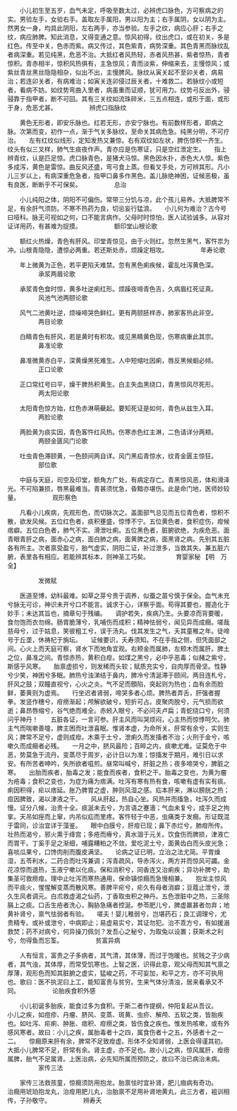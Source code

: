 <!-- { "loadSidebar": true } -->
　　小儿初生至五岁，血气未定，呼吸至数太过，必辨虎口脉色，方可察病之的实。男验左手，女验右手。盖取左手属阳，男以阳为主；右手属阴，女以阴为主。然男女一身，均具此阴阳，左右两手，亦当参验。左手之纹，病应心肝；右手之纹，病应肺脾。知此消息，又得变通之意。惊风初得，纹出虎口，或在初关，多是红色。传至中关，色赤而紫。病又传过，其色紫青，病势深重。其色青黑而脉纹乱者病深重。若见纯黑，危恶不治。大抵红者风热轻，赤者风热甚，紫者惊热，青者惊积。青赤相半，惊积风热俱有，主急惊风；青而淡紫，伸缩来去，主慢惊风；或紫丝青丝黑丝隐隐相杂，似出不出，主慢脾风。脉纹从寅关起不至卯关者，病易治；若连卯关者，有病难治；如寅关连卯侵过辰关者，十难救二。若脉纹小或短者，看病不妨。如纹势弯曲入里者，病虽重而证顺，犹可用力。纹势弓反出外，骎骎靠于指甲者，断不可回。其有三关纹如流珠碎米，三五点相连，或形于面，或形于身，危恶尤甚。
　　　　　辨虎口指脉纹

　　黄色无形者，即安乐脉也。红若无形，亦安宁脉也。有前数样形者，即病之脉。次第而变，初作一点，渐于气关多脉纹，至命关其病危急。纯黑分明，不可疗治。　　左有红纹似线形，定知发热又兼惊。右有双纹如左状，脾伤惊积一齐生。纹头有似三叉样，肺气生痰夜作声。青亦应是伤寒证，只是空红泄定生。　　指上辨青纹，认是匹足惊。虎口脉青色，是猪犬马惊。黑色因水扑，赤色大人惊。紫色多成泻，黄色是雷惊。曲反风还盛，弯弓食上蒸。但看叉手处，方可辨其形。凡小儿三岁以上，有病深重危急者，指甲口鼻多作黑色。盖儿脉绝神困，证候恶极，虽有良医，断断乎不可保矣。
　　　　　总治

　　小儿纯阳之体，阴阳不可偏伤。常带三分饥与凉，此个孩儿易养。大抵脾常不足，有余肝气须防。不寒不热药为良，切忌妄行猛浪。　　小儿何为难治？古今号曰哑科。脉无可视如之何，口不能言病作。父母时时惊怕，医人试验诚多。从容对证详用药，有甚难为捉摸。
　　　　　额印堂山根论歌

　　额红火热燥，青色有肝风。印堂青惊见，由于火则红。忽然生黑气，客忤祟为冲。山根青隐隐，遭惊必两重。若还斯处赤，烦躁定相攻。
　　　　　年寿论歌

　　年上微黄为正色，若平更陷夭难禁。忽有黑色痢疾候，霍乱吐泻黄色深。
　　　　　承浆两眉论歌

　　承浆青色食时惊，黄多吐逆痢红形。烦躁夜啼青色吉，久病眉红死证真。
　　　　　风池气池两颐论歌

　　风气二池黄吐逆，烦噪啼哭色鲜红。更有两颐胚样赤，肺家客热此非空。
　　　　　两目论歌

　　白睛青色有肝风，若是黄时有积攻。或见黑睛黄色现，伤寒病重此其宗。
　　　　　鼻准论歌

　　鼻准微黄赤白平，深黄燥黑死难生。人中短缩吐因痢，唇反黑候蛔必倾。
　　　　　正口论歌

　　正口常红号曰平，燥干脾热积黄生。白主失血黑绕口，青黑惊风尽死形。
　　　　　两太阳论歌

　　太阳青色惊方始，红色赤淋萌蘗起。要知死证是如何，青色从兹生入耳。
　　　　　两脸论歌

　　两脸黄为痰实因，青色客忤红风热。伤寒赤色红主淋，二色请详分两颊。
　　　　　两颐金匮风门论歌

　　吐虫青色滞颐黄，一色颐间两自详。风门黑疝青惊水，纹青金匮主惊狂。
　　　　　部位歌

　　中庭与天庭，司空及印堂，额角方广处，有病定存亡。青黑惊风恶，体和滑泽光。不可陷兼损，唇黑最难当。青甚须忧急，昏黯亦堪伤。此是命门地，医师妙较量。
　　　　　观形察色

　　凡看小儿疾病，先观形色，而切脉次之。盖面部气总见而五位青色者，惊积不散，欲发风候。五位红色者，痰积壅盛，惊悸不宁。五位黄色者，食积症伤，疳候痞癖。五位白色者，肺气不实。滑泄吐痢。五位黑色者，脏腑欲绝，为疾危恶。面青眼青肝之病，面赤心之病，面白肺之病，面黄脾之病，面黑肾之病。先别其五脏各有所主。次者禀受盈亏，胎气虚实，阴阳二证，补过泄多，当救其失。兼五脏六腑，表里各有相应。若能辨其标本，则神圣工巧矣。
　　　　育婴家秘 【明　万全】

　　　　　发微赋

　　医道至博，幼科最难。如草之芽兮贵于调养，似蚕之苗兮慎于保全。血气未充兮脉无可诊，神识未开兮口不能言。诚求于心，详察乎面。苟得其要也，握造化于妙手；未达其旨也，摘章句于残编。　　调护若失，疾病乃生。头要凉而背要暖，食勿饱而衣勿绵。肠胃脆薄兮，乳哺伤而成积；精神怯弱兮，闻见异而成癎。嗟哉慈母兮，过于姑息，笑彼粗工兮，误于汤丸。伐其发生之气，夭其童稚之年。徒啼号于丘垄，休祷杞于旃坛。　　证候要识，夭寿须知。不在手指之侧，但凭面部之间。心火上而天庭可察，肾水下而地角宜观。右颊金而属肺，左颊木而属肝。脾土之位，鼻准之间。青惊赤热，黄积白疳。如煤之黑兮，必中乎恶毒；似赭之紫兮，斯感乎风寒。　　胎禀虚损兮，则发稀而头软；赋质充实兮，自肉厚而骨坚。性静兮少笑，神困兮多眠。肺热兮浊涕结于鼻内，脾冷兮清涎滞于颐间。两目连札兮，肝风之鼓；双瞳直视兮，心火之炎。气不足而顖陷，突起则为热也；血有余而脸鲜，萎黄则为虚焉。　　行坐迟者肾弱，啼哭多者心烦。脾热者弄舌，肝强者握拳。发竖作穗兮，疳痨渐起；颅解欲破兮，短折可占。皮聚肉脱兮，元气损而欲逝；鼻昂唇缩兮，谷气绝而难全。赤蚓入眼兮，不必问夫卢扁；青蛇绕口兮，何须问乎神丹！　　五脏各证，一言可参。肝主风而叫哭烦闷，心主热而惊悸呵欠。肺主气而喘嗽善嚏，脾主困而吐泄喜眠。惟肾本虚，为命所关。肝常有余兮，实则生风；脾常不足兮，虚则成疳。木乘于土兮，泄痢久而发搐者不治；火刑于金兮，咳嗽久而成癎者必残。　　一月之中，脐风最险；百晬之内，痰嗽尤难。证莫危于中恶，势莫急于流丹。变蒸尽于周岁，必计日以为准；惊搐发于期月，难引日以求安。有所苦者呻吟，失所欲者嗞煎。昼常叫喊兮，肝脏之热；夜多啼哭兮，脾脏之寒。　　出胎而疾者，胎毒之发；能食而疾者，食积之干。胎毒之变也，为黄为瘤为疮毒；食积之变也，为症为痛为痞满。吐泻有寒有热有食，咳嗽有虚有实有痰。痢因积得，疟以痞延。胀乃脾胃之虚，肿则风湿之感。疝本肝来，淋以膀胱之热；疸因脾致，渴以津液之干。　　风从肝起，热自心坐。风热并而搐急，吐泻久而成慢。证分八候，治贵十全。痰涎未去兮，为言语之蹇濇；气血未复兮，成手足之拘挛。天吊如痓而上窜，内吊似疝而里疼。客忤轻于中恶，虫痛类于发癎。形证既混于雷同，诊治宜详于藻鉴。　　眼中白膜兮，肝疳已现；鼻下赤烂兮，肺疳所传。壮热而渴兮，邪火熏于绛宫；多疮而瘠兮，真水涸于元关。饮食伤而脾损，津液亡而胃干。丁奚手足之渐细，哺露糟粕之不敛。爱吃泥土兮，面黄齿白而头皮光急；喜啖瓜果兮，口馋肉削而腹皮满坚。　　论病之证已明，立治之法尤简。平胃燥湿，五苓利水，二药合而吐泻兼调；泻青疏风，导赤泻火，两方并而惊风可蠲。金花凉惊而退热，玉液宁嗽以化痰。保和消积兮，同香连又治痢疾；异功补脾兮，助集圣可救痨疳。理中止吐泻而寒热通用，保命镇惊癎而急慢相兼。　　抱龙主惊风而平痰火，惺惺解变蒸而散风寒。善脾平疟兮，疟久有母者消癖；豆蔻止泄兮，泄久生风者调元。白朮救虚渴之仙药，丁香取虫积之神丹。五色泄脏中之热，三圣除膈上之痰。口舌生疮者洗心，胸胁急痛者控涎。参苓肥儿兮，脾虚羸甚者勿弃；地黄补肾兮，禀气怯弱者有验。　　嗟夫！婴儿稚弱兮，岂堪药石；良工调理兮，尤贵精专。或补或泄兮，中病即止；易虚易实兮，其证勿犯。治不乖方兮，有如援溺救焚；药不对病兮，何异操刀佩剑？发吾心之秘兮，为取兔以设置；获斯术之利兮，勿得鱼而忘筌。
　　　　　贫富异病

　　人有恒言，富贵之子多病者，其气清，其体薄，而过于饱暖也。贫贱之子少病者，其气浊，其体厚，而常受饥寒也。上智之医，识得此意，观父母而知其气禀之厚薄，观形色而知其脏腑之虚实，猛峻之药，不可妄加，和平之方，亦不可执用也。歌曰：医不执泥曰上工，能知富贵与贫穷。生来气体分清浊，居来看承又不同。
　　　　　论胎疾食积外感

　　小儿初诞多胎疾，能食过多为食积。于斯二者作提纲，仲阳复起从吾议。　　小儿之疾，如痘疹、丹瘤、脐风、变蒸、斑黄、虫疥、解颅、五软之类，皆胎疾也。如吐泻、疟痢、肿胀、痞积、疳痨之类，皆伤食之疾也。惟发热咳嗽，或有外感风寒者。故曰：小儿之疾，属胎毒者十之四，属食伤者十之五，外感者十之一二。　　惊癎原来肝有余，脾常不足致疳虚。形体不全知肾弱，上医会得谨其初。　　大抵小儿脾常不足，肝常有余。肾主虚，亦不足也。故小儿之病，惊风属肝，疳痨属脾，胎气不足属肾。上医治病，必先知所属而预防之，故曰不治已病治未病。
　　　　　家传三法

　　家传三法救孩童，惊癎须防用抱龙。胎禀怯时宜补肾，肥儿痼病有奇功。　　治癎用琥珀抱龙丸，治疳用肥儿丸，治胎禀不足用补肾地黄丸，此三方者，袓训相传，子孙敬守。
　　　　　辨寿夭

